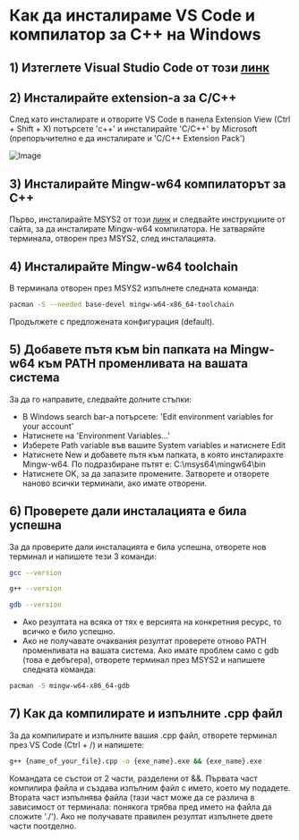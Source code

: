 # Как да инсталираме VS Code и компилатор за C++ на Windows

## 1) Изтеглете Visual Studio Code от този [линк](https://code.visualstudio.com/download)

## 2) Инсталирайте extension-a за C/C++

След като инсталирате и отворите VS Code в панела Extension View (Ctrl + Shift + X) потърсете 'c++' и инсталирайте 'C/C++' by Microsoft (препоръчително е да инсталирате и 'C/C++ Extension Pack')

![Image](https://code.visualstudio.com/assets/docs/cpp/cpp/cpp-extension.png)

## 3) Инсталирайте Mingw-w64 компилаторът за C++

Първо, инсталирайте MSYS2 от този [линк](https://www.msys2.org/) и следвайте инструкциите от сайта, за да инсталирате Mingw-w64 компилатора. Не затваряйте терминала, отворен през MSYS2, след инсталацията.

## 4) Инсталирайте Mingw-w64 toolchain

В терминала отворен през MSYS2 изпълнете следната команда:
```bash
pacman -S --needed base-devel mingw-w64-x86_64-toolchain
```
Продължете с предложената конфигурация (default).

## 5) Добавете пътя към bin папката на Mingw-w64 към PATH променливата на вашата система

За да го направите, следвайте долните стъпки:
- В Windows search bar-a потърсете: 'Edit environment variables for your account'
- Натиснете на 'Environment Variables...'
- Изберете Path variable във вашите System variables и натиснете Edit
- Натиснете New и добавете пътя към папката, в която инсталирахте Mingw-w64. По подразбиране пътят е: C:\msys64\mingw64\bin
- Натиснете OK, за да запазите промените. Затворете и отворете наново всички терминали, ако имате отворени. 

## 6) Проверете дали инсталацията е била успешна

За да проверите дали инсталацията е била успешна, отворете нов терминал и напишете тези 3 команди:

```bash
gcc --version

g++ --version

gdb --version
```

- Ако резултата на всяка от тях е версията на конкретния ресурс, то всичко е било успешно.
- Ако не получавате очаквания резултат проверете отново PATH променливата на вашата система. Ако имате проблем само с gdb (това е дебъгера), отворете терминал през MSYS2 и напишете следната команда:
```bash
pacman -S mingw-w64-x86_64-gdb
```

## 7) Как да компилирате и изпълните .cpp файл

За да компилирате и изпълните вашия .cpp файл, отворете терминал през VS Code (Ctrl + /) и напишете:
```bash
g++ {name_of_your_file}.cpp -o {exe_name}.exe && {exe_name}.exe
```
Командата се състои от 2 части, разделени от &&. Първата част компилира файла и създава изпълним файл с името, което му подадете. Втората част изпълнява файла (тази част може да се различа в зависимост от терминала: понякога трябва пред името на файла да сложите './'). Ако не получавате правилен резултат изпълнете двете части поотделно.